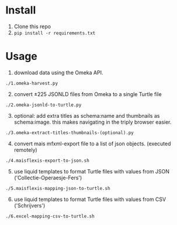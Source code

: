 # Install
1. Clone this repo
2. ```pip install -r requirements.txt```

# Usage
1. download data using the Omeka API.
```
./1.omeka-harvest.py
```

2. convert ±225 JSONLD files from Omeka to a single Turtle file
```
./2.omeka-jsonld-to-turtle.py
```

3. optional: add extra titles as schema:name and thumbnails as schema:image. this makes navigating in the triply browser easier.
```
./3.omeka-extract-titles-thumbnails-(optional).py
```

4. convert mais mfxml-export file to a list of json objects. (executed remotely)
```
./4.maisflexis-export-to-json.sh
```

5. use liquid templates to format Turtle files with values from JSON ('Collectie-Operaesje-Fers')
```
./5.maisflexis-mapping-json-to-turtle.sh
```

6. use liquid templates to format Turtle files with values from CSV ('Schrijvers')
```
./6.excel-mapping-csv-to-turtle.sh
```
